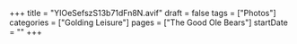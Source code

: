 +++
title = "YIOeSefszS13b71dFn8N.avif"
draft = false
tags = ["Photos"]
categories = ["Golding Leisure"]
pages = ["The Good Ole Bears"]
startDate = ""
+++

